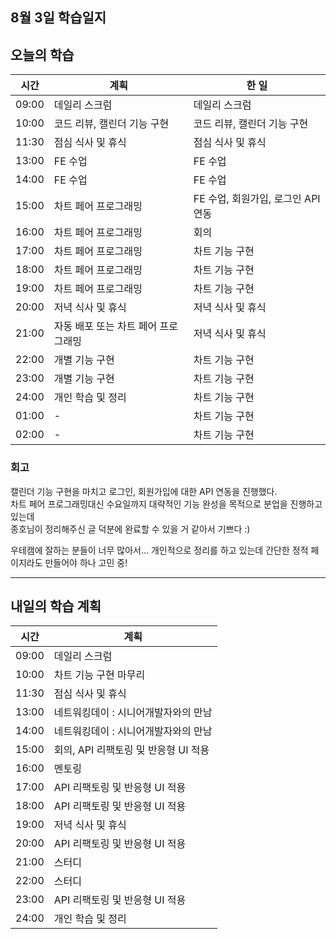 ## 8월 3일 학습일지

## 오늘의 학습

| 시간  | 계획                                | 한 일                              |
| ----- | ----------------------------------- | ---------------------------------- |
| 09:00 | 데일리 스크럼                       | 데일리 스크럼                      |
| 10:00 | 코드 리뷰, 캘린더 기능 구현         | 코드 리뷰, 캘린더 기능 구현        |
| 11:30 | 점심 식사 및 휴식                   | 점심 식사 및 휴식                  |
| 13:00 | FE 수업                             | FE 수업                            |
| 14:00 | FE 수업                             | FE 수업                            |
| 15:00 | 차트 페어 프로그래밍                | FE 수업, 회원가입, 로그인 API 연동 |
| 16:00 | 차트 페어 프로그래밍                | 회의                               |
| 17:00 | 차트 페어 프로그래밍                | 차트 기능 구현                     |
| 18:00 | 차트 페어 프로그래밍                | 차트 기능 구현                     |
| 19:00 | 차트 페어 프로그래밍                | 차트 기능 구현                     |
| 20:00 | 저녁 식사 및 휴식                   | 저녁 식사 및 휴식                  |
| 21:00 | 자동 배포 또는 차트 페어 프로그래밍 | 저녁 식사 및 휴식                  |
| 22:00 | 개별 기능 구현                      | 차트 기능 구현                     |
| 23:00 | 개별 기능 구현                      | 차트 기능 구현                     |
| 24:00 | 개인 학습 및 정리                   | 차트 기능 구현                     |
| 01:00 | -                                   | 차트 기능 구현                     |
| 02:00 | -                                   | 차트 기능 구현                     |

### 회고

캘린더 기능 구현을 마치고 로그인, 회원가입에 대한 API 연동을 진행했다.  
차트 페어 프로그래밍대신 수요일까지 대략적인 기능 완성을 목적으로 분업을 진행하고 있는데  
종호님이 정리해주신 글 덕분에 완료할 수 있을 거 같아서 기쁘다 :)

우테캠에 잘하는 분들이 너무 많아서... 개인적으로 정리를 하고 있는데 간단한 정적 페이지라도 만들어야 하나 고민 중!

---

## 내일의 학습 계획

| 시간  | 계획                                 |
| ----- | ------------------------------------ |
| 09:00 | 데일리 스크럼                        |
| 10:00 | 차트 기능 구현 마무리                |
| 11:30 | 점심 식사 및 휴식                    |
| 13:00 | 네트워킹데이 : 시니어개발자와의 만남 |
| 14:00 | 네트워킹데이 : 시니어개발자와의 만남 |
| 15:00 | 회의, API 리팩토링 및 반응형 UI 적용 |
| 16:00 | 멘토링                               |
| 17:00 | API 리팩토링 및 반응형 UI 적용       |
| 18:00 | API 리팩토링 및 반응형 UI 적용       |
| 19:00 | 저녁 식사 및 휴식                    |
| 20:00 | API 리팩토링 및 반응형 UI 적용       |
| 21:00 | 스터디                               |
| 22:00 | 스터디                               |
| 23:00 | API 리팩토링 및 반응형 UI 적용       |
| 24:00 | 개인 학습 및 정리                    |
